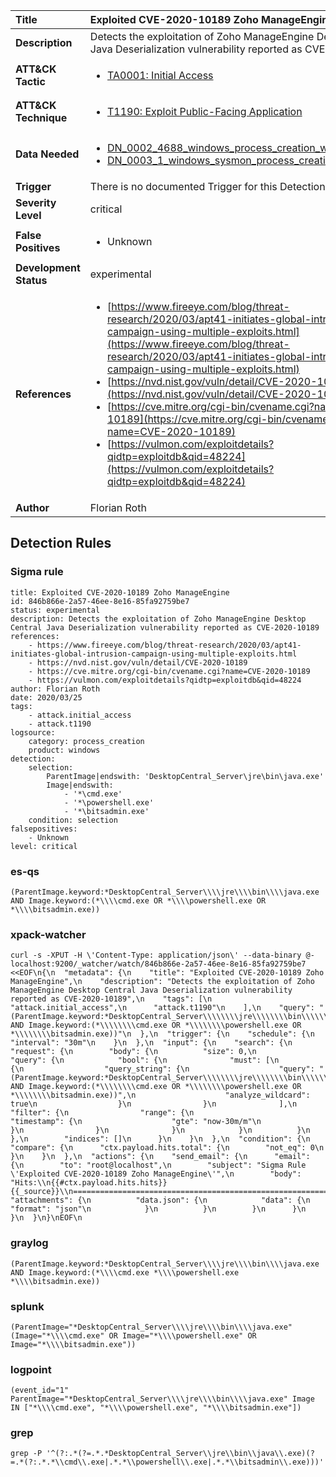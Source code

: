 | Title                    | Exploited CVE-2020-10189 Zoho ManageEngine       |
|:-------------------------|:------------------|
| **Description**          | Detects the exploitation of Zoho ManageEngine Desktop Central Java Deserialization vulnerability reported as CVE-2020-10189 |
| **ATT&amp;CK Tactic**    |  <ul><li>[TA0001: Initial Access](https://attack.mitre.org/tactics/TA0001)</li></ul>  |
| **ATT&amp;CK Technique** | <ul><li>[T1190: Exploit Public-Facing Application](https://attack.mitre.org/techniques/T1190)</li></ul>  |
| **Data Needed**          | <ul><li>[DN_0002_4688_windows_process_creation_with_commandline](../Data_Needed/DN_0002_4688_windows_process_creation_with_commandline.md)</li><li>[DN_0003_1_windows_sysmon_process_creation](../Data_Needed/DN_0003_1_windows_sysmon_process_creation.md)</li></ul>  |
| **Trigger**              |  There is no documented Trigger for this Detection Rule yet  |
| **Severity Level**       | critical |
| **False Positives**      | <ul><li>Unknown</li></ul>  |
| **Development Status**   | experimental |
| **References**           | <ul><li>[https://www.fireeye.com/blog/threat-research/2020/03/apt41-initiates-global-intrusion-campaign-using-multiple-exploits.html](https://www.fireeye.com/blog/threat-research/2020/03/apt41-initiates-global-intrusion-campaign-using-multiple-exploits.html)</li><li>[https://nvd.nist.gov/vuln/detail/CVE-2020-10189](https://nvd.nist.gov/vuln/detail/CVE-2020-10189)</li><li>[https://cve.mitre.org/cgi-bin/cvename.cgi?name=CVE-2020-10189](https://cve.mitre.org/cgi-bin/cvename.cgi?name=CVE-2020-10189)</li><li>[https://vulmon.com/exploitdetails?qidtp=exploitdb&qid=48224](https://vulmon.com/exploitdetails?qidtp=exploitdb&qid=48224)</li></ul>  |
| **Author**               | Florian Roth |


## Detection Rules

### Sigma rule

```
title: Exploited CVE-2020-10189 Zoho ManageEngine
id: 846b866e-2a57-46ee-8e16-85fa92759be7
status: experimental
description: Detects the exploitation of Zoho ManageEngine Desktop Central Java Deserialization vulnerability reported as CVE-2020-10189
references:
    - https://www.fireeye.com/blog/threat-research/2020/03/apt41-initiates-global-intrusion-campaign-using-multiple-exploits.html
    - https://nvd.nist.gov/vuln/detail/CVE-2020-10189
    - https://cve.mitre.org/cgi-bin/cvename.cgi?name=CVE-2020-10189
    - https://vulmon.com/exploitdetails?qidtp=exploitdb&qid=48224
author: Florian Roth
date: 2020/03/25
tags:
    - attack.initial_access
    - attack.t1190
logsource:
    category: process_creation
    product: windows
detection:
    selection:
        ParentImage|endswith: 'DesktopCentral_Server\jre\bin\java.exe'
        Image|endswith: 
            - '*\cmd.exe'
            - '*\powershell.exe'
            - '*\bitsadmin.exe'
    condition: selection
falsepositives:
    - Unknown
level: critical

```





### es-qs
    
```
(ParentImage.keyword:*DesktopCentral_Server\\\\jre\\\\bin\\\\java.exe AND Image.keyword:(*\\\\cmd.exe OR *\\\\powershell.exe OR *\\\\bitsadmin.exe))
```


### xpack-watcher
    
```
curl -s -XPUT -H \'Content-Type: application/json\' --data-binary @- localhost:9200/_watcher/watch/846b866e-2a57-46ee-8e16-85fa92759be7 <<EOF\n{\n  "metadata": {\n    "title": "Exploited CVE-2020-10189 Zoho ManageEngine",\n    "description": "Detects the exploitation of Zoho ManageEngine Desktop Central Java Deserialization vulnerability reported as CVE-2020-10189",\n    "tags": [\n      "attack.initial_access",\n      "attack.t1190"\n    ],\n    "query": "(ParentImage.keyword:*DesktopCentral_Server\\\\\\\\jre\\\\\\\\bin\\\\\\\\java.exe AND Image.keyword:(*\\\\\\\\cmd.exe OR *\\\\\\\\powershell.exe OR *\\\\\\\\bitsadmin.exe))"\n  },\n  "trigger": {\n    "schedule": {\n      "interval": "30m"\n    }\n  },\n  "input": {\n    "search": {\n      "request": {\n        "body": {\n          "size": 0,\n          "query": {\n            "bool": {\n              "must": [\n                {\n                  "query_string": {\n                    "query": "(ParentImage.keyword:*DesktopCentral_Server\\\\\\\\jre\\\\\\\\bin\\\\\\\\java.exe AND Image.keyword:(*\\\\\\\\cmd.exe OR *\\\\\\\\powershell.exe OR *\\\\\\\\bitsadmin.exe))",\n                    "analyze_wildcard": true\n                  }\n                }\n              ],\n              "filter": {\n                "range": {\n                  "timestamp": {\n                    "gte": "now-30m/m"\n                  }\n                }\n              }\n            }\n          }\n        },\n        "indices": []\n      }\n    }\n  },\n  "condition": {\n    "compare": {\n      "ctx.payload.hits.total": {\n        "not_eq": 0\n      }\n    }\n  },\n  "actions": {\n    "send_email": {\n      "email": {\n        "to": "root@localhost",\n        "subject": "Sigma Rule \'Exploited CVE-2020-10189 Zoho ManageEngine\'",\n        "body": "Hits:\\n{{#ctx.payload.hits.hits}}{{_source}}\\n================================================================================\\n{{/ctx.payload.hits.hits}}",\n        "attachments": {\n          "data.json": {\n            "data": {\n              "format": "json"\n            }\n          }\n        }\n      }\n    }\n  }\n}\nEOF\n
```


### graylog
    
```
(ParentImage.keyword:*DesktopCentral_Server\\\\jre\\\\bin\\\\java.exe AND Image.keyword:(*\\\\cmd.exe *\\\\powershell.exe *\\\\bitsadmin.exe))
```


### splunk
    
```
(ParentImage="*DesktopCentral_Server\\\\jre\\\\bin\\\\java.exe" (Image="*\\\\cmd.exe" OR Image="*\\\\powershell.exe" OR Image="*\\\\bitsadmin.exe"))
```


### logpoint
    
```
(event_id="1" ParentImage="*DesktopCentral_Server\\\\jre\\\\bin\\\\java.exe" Image IN ["*\\\\cmd.exe", "*\\\\powershell.exe", "*\\\\bitsadmin.exe"])
```


### grep
    
```
grep -P '^(?:.*(?=.*.*DesktopCentral_Server\\jre\\bin\\java\\.exe)(?=.*(?:.*.*\\cmd\\.exe|.*.*\\powershell\\.exe|.*.*\\bitsadmin\\.exe)))'
```



